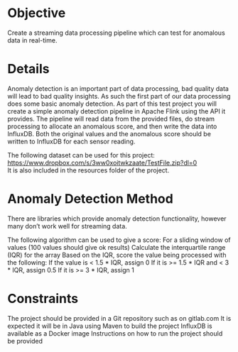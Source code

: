 # Objective
Create a streaming data processing pipeline which can test for anomalous data in real-time.

# Details
Anomaly detection is an important part of data processing, bad quality data will lead to bad quality insights. As such the first part of our data processing does some basic anomaly detection.
As part of this test project you will create a simple anomaly detection pipeline in Apache Flink using the API it provides. The pipeline will read data from the provided files, do stream processing to allocate an anomalous score, and then write the data into InfluxDB. Both the original values and the anomalous score should be written to InfluxDB for each sensor reading.

The following dataset can be used for this project: https://www.dropbox.com/s/3ww0xoitwkzaate/TestFile.zip?dl=0  
It is also included in the resources folder of the project.

# Anomaly Detection Method
There are libraries which provide anomaly detection functionality, however many don’t work well for streaming data.  

The following algorithm can be used to give a score:
For a sliding window of values (100 values should give ok results)
Calculate the interquartile range (IQR) for the array
Based on the IQR, score the value being processed with the following:
If the value is < 1.5 * IQR, assign 0
If it is >= 1.5 * IQR and < 3 * IQR, assign 0.5
If it is >= 3 * IQR, assign 1

# Constraints
The project should be provided in a Git repository such as on gitlab.com
It is expected it will be in Java using Maven to build the project
InfluxDB is available as a Docker image
Instructions on how to run the project should be provided

